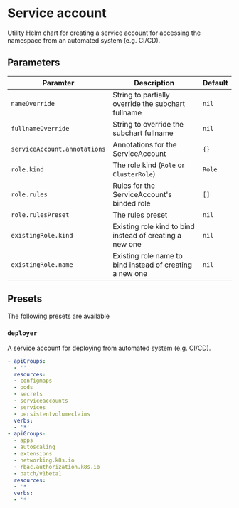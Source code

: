 # Service account

Utility Helm chart for creating a service account for accessing the namespace from an automated system (e.g. CI/CD).

## Parameters

| Paramter                     | Description                                              | Default |
|------------------------------|----------------------------------------------------------|---------|
| `nameOverride`               | String to partially override the subchart fullname       | `nil`   |
| `fullnameOverride`           | String to override the subchart fullname                 | `nil`   |
| `serviceAccount.annotations` | Annotations for the ServiceAccount                       | `{}`    |
| `role.kind`                  | The role kind (`Role` or `ClusterRole`)                  | `Role`  |
| `role.rules`                 | Rules for the ServiceAccount's binded role               | `[]`    |
| `role.rulesPreset`           | The rules preset                                         | `nil`   |
| `existingRole.kind`          | Existing role kind to bind instead of creating a new one | `nil`   |
| `existingRole.name`          | Existing role name to bind instead of creating a new one | `nil`   |

## Presets

The following presets are available

### `deployer`

A service account for deploying from automated system (e.g. CI/CD).

```yaml
- apiGroups:
  - ''
  resources:
  - configmaps
  - pods
  - secrets
  - serviceaccounts
  - services
  - persistentvolumeclaims
  verbs:
  - '*'
- apiGroups:
  - apps
  - autoscaling
  - extensions
  - networking.k8s.io
  - rbac.authorization.k8s.io
  - batch/v1beta1
  resources:
  - '*'
  verbs:
  - '*'
```
